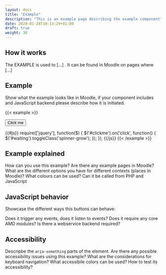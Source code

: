 ```yaml
---
layout: docs
title: "Example"
description: "This is an example page describing the example component"
date: 2020-01-28T10:13:29+01:00
draft: true
weight: 30
---
```


## How it works

The EXAMPLE is used to [...] . It can be found in Moodle on pages where [...]

## Example

Show what the example looks like in Moodle, if your component includes and JavaScript backend please describe how it is initiated.

{{< example >}}

<div class="example w-25 border border-secondary p-3">
    <button class="btn btn-primary btn-block" id="clickme">
        Click me
        <span id="waiting" class="spinner-grow-sm" role="status" aria-hidden="true"></span>
    </button>
</div>

{{#js}}
require(['jquery'], function($) {
    $('#clickme').on('click', function() {
        $('#waiting').toggleClass('spinner-grow');
    });
});
{{/js}}
{{< /example >}}

## Example explained

How can you use this example?
Are there any example pages in Moodle?
What are the different options you have for different contexts (places in Moodle)?
What colours can be used?
Can it be called from PHP and JavaScript

## JavaScript behavior

Showcase the different ways this buttons can behave:

Does it trigger any events, does it listen to events?
Does it require any core AMD modules?
Is there a webservice backend required?

## Accessibility

Descripbe the `aria-something` parts of the element. Are there any possible accessibility issues using this example?
What are the considerations for keyboard navigation?
What accessibile colors can be used?
How to test its accessibility?
